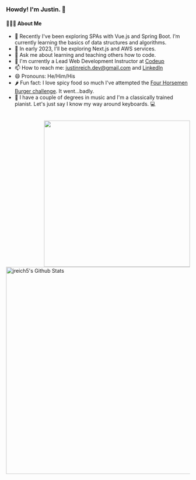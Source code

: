 ### Howdy! I'm Justin. 👋

#### 👨🏻‍💻 About Me

- 🔭 Recently I've been exploring SPAs with Vue.js and Spring Boot. I’m currently learning the basics of data structures and algorithms.
- 🌱 In early 2023, I'll be exploring Next.js and AWS services.
- 💬 Ask me about learning and teaching others how to code.
- 💼 I'm currently a Lead Web Development Instructor at [Codeup](https://codeup.com/)
- 📫 How to reach me: [justinreich.dev@gmail.com](mailto:justinreich.dev@gamil.com) and [LinkedIn](https://www.linkedin.com/in/justin-reich/)
- 😄 Pronouns: He/Him/His
- 🌶️ Fun fact: I love spicy food so much I've attempted the [Four Horsemen Burger challenge](https://www.mychunkysburgers.com/4-horsemen). It went...badly.
- 🎹 I have a couple of degrees in music and I'm a classically trained pianist. Let's just say I know my way around keyboards. 💻 

<br>

<div>
  
<img width=400 align=right src="https://github-readme-stats.vercel.app/api/top-langs/?username=jreich5&layout=compact&text_color=daf7dc&bg_color=151515">

<img width=566 align=left src="https://github-readme-stats.vercel.app/api?username=jreich5&include_all_commits=true&count_private=true&show_icons=true&line_height=20&title_color=7A7ADB&icon_color=2234AE&text_color=D3D3D3&bg_color=0,000000,130F40" alt="jreich5's Github Stats">
  
</div>

  
